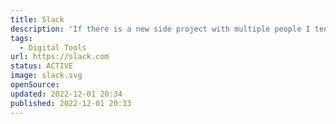 ```yaml
---
title: Slack
description: 'If there is a new side project with multiple people I tend to directly create a workspace to streamline the communication.'
tags:
  - Digital Tools
url: https://slack.com
status: ACTIVE
image: slack.svg
openSource:
updated: 2022-12-01 20:34
published: 2022-12-01 20:33
---
```

